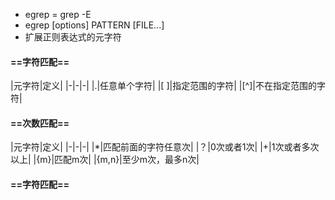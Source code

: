 + egrep = grep -E
+ egrep [options] PATTERN [FILE...]
+ 扩展正则表达式的元字符
#### ==**字符匹配**==
|元字符|定义|
|-|-|-|
|.|任意单个字符|
|[ ]|指定范围的字符|
|[^]|不在指定范围的字符|
#### ==**次数匹配**==
|元字符|定义|
|-|-|-|
|*|匹配前面的字符任意次|
|？|0次或者1次|
|+|1次或者多次以上|
|{m}|匹配m次|
|{m,n}|至少m次，最多n次|
#### ==**字符匹配**==